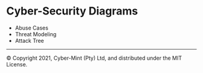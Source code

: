 # Cyber-Security Diagrams
* Abuse Cases
* Threat Modeling
* Attack Tree
---
&copy; Copyright 2021, Cyber-Mint (Pty) Ltd, and distributed under the MIT License.